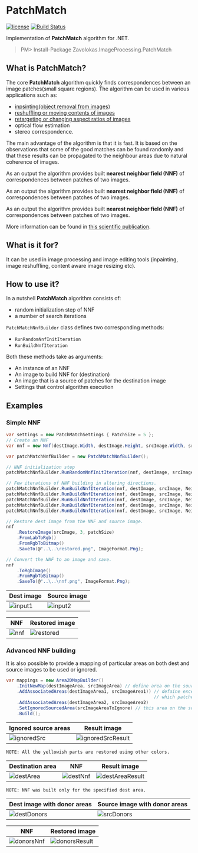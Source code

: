 # PatchMatch
[![license](https://img.shields.io/github/license/mashape/apistatus.svg?style=flat-square)]()
[![Build Status](https://travis-ci.org/zavolokas/PatchMatch.svg?branch=master)](https://travis-ci.org/zavolokas/PatchMatch)

Implementation of **PatchMatch** algorithm for .NET.

> PM> Install-Package Zavolokas.ImageProcessing.PatchMatch

## What is PatchMatch?
The core **PatchMatch** algorithm quickly finds correspondences between an image patches(small square regions). The algorithm can be used in various applications such as:
- [inpsinting(object removal from images)](https://github.com/zavolokas/Inpainting)
- [reshuffling or moving contents of images](https://www.youtube.com/watch?v=IPXqWBvbrIQ)
- [retargeting or changing aspect ratios of images](https://people.csail.mit.edu/mrub/papers/retBenchmark.pdf)
- optical flow estimation
- stereo correspondence.

The main advantage of the algorithm is that it is fast. It is based on the observations that some of the good matches can be found randomly and that these results can be propagated to the neighbour areas due to natural coherence of images.

As an output the algorithm provides built **nearest neighbor field (NNF)** of correspondences between patches of two images. 

As an output the algorithm provides built **nearest neighbor field (NNF)** of correspondences between patches of two images. 

As an output the algorithm provides built **nearest neighbor field (NNF)** of correspondences between patches of two images. 

More information can be found in [this scientific publication](http://gfx.cs.princeton.edu/pubs/Barnes_2009_PAR/index.php).

## What is it for?
It can be used in image processing and image editing tools (inpainting, image reshuffling, content aware image resizing etc).

## How to use it?
In a nutshell **PatchMatch** algorithm consists of:
  - random initialization step of NNF
  - a number of search iterations

`PatchMatchNnfBuilder` class defines two corresponding methods:
  - `RunRandomNnfInitIteration`
  - `RunBuildNnfIteration`

Both these methods take as arguments:
  - An instance of an NNF
  - An image to build NNF for (destination)
  - An image that is a source of patches for the destination image
  - Settings that control algorithm execution

## Examples
### Simple NNF

```csharp
var settings = new PatchMatchSettings { PatchSize = 5 };
// Create an NNF
var nnf = new Nnf(destImage.Width, destImage.Height, srcImage.Width, srcImage.Height, settings.PatchSize);

var patchMatchNnfBuilder = new PatchMatchNnfBuilder();

// NNF initialization step
patchMatchNnfBuilder.RunRandomNnfInitIteration(nnf, destImage, srcImage, settings);

// Few iterations of NNF building in altering directions.
patchMatchNnfBuilder.RunBuildNnfIteration(nnf, destImage, srcImage, NeighboursCheckDirection.Forward, settings);
patchMatchNnfBuilder.RunBuildNnfIteration(nnf, destImage, srcImage, NeighboursCheckDirection.Backward, settings);
patchMatchNnfBuilder.RunBuildNnfIteration(nnf, destImage, srcImage, NeighboursCheckDirection.Forward, settings);
patchMatchNnfBuilder.RunBuildNnfIteration(nnf, destImage, srcImage, NeighboursCheckDirection.Backward, settings);
patchMatchNnfBuilder.RunBuildNnfIteration(nnf, destImage, srcImage, NeighboursCheckDirection.Forward, settings);

// Restore dest image from the NNF and source image.
nnf
    .RestoreImage(srcImage, 3, patchSize)
    .FromLabToRgb()
    .FromRgbToBitmap()
    .SaveTo(@"..\..\restored.png", ImageFormat.Png);

// Convert the NNF to an image and save.
nnf
    .ToRgbImage()
    .FromRgbToBitmap()
    .SaveTo(@"..\..\nnf.png", ImageFormat.Png);

```

| Dest image | Source image |
| ----------- | ------ |
| ![input1]   | ![input2]|

| NNF | Restored image|
| -------- | ---------- |
| ![nnf] | ![restored]|

### Advanced NNF building
It is also possible to provide a mapping of particular areas on both dest and source images to be used or ignored.

```csharp
var mappings = new Area2DMapBuilder()
    .InitNewMap(destImageArea, srcImageArea) // define area on the source that is used to get patches for the dest area
    .AddAssociatedAreas(destImageArea1, srcImageArea1)) // defaine exceptional dest area for 
                                                        // which patches should be found in the specified source area
    .AddAssociatedAreas(destImageArea2, srcImageArea2)
    .SetIgnoredSourcedArea(srcImageAreaToIgnore) // this area on the source will be ignored
    .Build();
```

| Ignored source areas | Result image |
| ----------- | ------ |
| ![ignoredSrc]   | ![ignoredSrcResult]|
    NOTE: All the yellowish parts are restored using other colors.

| Destination area | NNF | Result image|
| ----------- | ------ | ------ |
| ![destArea] | ![destNnf] | ![destAreaResult]|
    NOTE: NNF was built only for the specified dest area.

| Dest image with donor areas | Source image with donor areas|
| ----------- | ------ |
| ![destDonors]   | ![srcDonors]|

| NNF | Restored image|
| -------- | ---------- |
| ![donorsNnf] | ![donorsResult]|

[input1]: images/pm1small.png "dest image"
[input2]: images/pm2small.png "source image"
[nnf]:images/nnf.png "NNF"
[restored]: images/restored.png "restored" 
[ignoredSrc]: images/ignoredSrc.png "ignored source areas"
[ignoredSrcResult]: images/ignoredSrcResult.png "restored image"
[destArea]: images/destArea.png "destination area"
[destNnf]: images/destNnf.png "result NNF"
[destAreaResult]: images/destAreaResult.png "restored image"
[destDonors]: images/destDonors.png "dest image with donors"
[srcDonors]: images/srcDonors.png "src image with donors"
[donorsNnf]: images/donorsNnf.png "result NNF"
[donorsResult]: images/donorsResult.png "result image"
